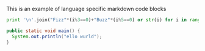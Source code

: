 This is an example of language specific markdown code blocks

```py
print '\n'.join("Fizz"*(i%3==0)+"Buzz"*(i%5==0) or str(i) for i in range(1,101))
```

```java
public static void main() {
  System.out.println("ello wurld");
}
```
